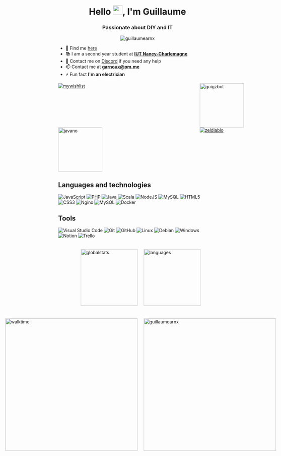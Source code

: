 <h1 align="center">Hello <img src="https://raw.githubusercontent.com/MartinHeinz/MartinHeinz/master/wave.gif" width="30px" alt="wavehand">, I'm Guillaume</h1>
<h3 align="center">Passionate about DIY and IT</h3>
<p align="center"> <img src="https://komarev.com/ghpvc/?username=guillaumearnx&label=Visitors&color=009dff&style=flat" alt="guillaumearnx"/></p>

- 🔭 Find me [here](https://garnx.fr/)
- 📚 I am a second year student at [**IUT Nancy-Charlemagne**](https://iut-charlemagne.univ-lorraine.fr/)
- 🤝 Contact me on [Discord](https://discord.gg/THZpXCKvpB) if you need any help
- 📫 Contact me at [**garnoux@pm.me**](mailto:garnoux@pm.me)
- ⚡ Fun fact **I'm an electrician**

<div style="display: grid;grid-template-columns: repeat(2,450px)">
<a href="https://github.com/arnoux23u-IUTNC/MyWishList"><img alt="mywishlist" src="https://github-readme-stats.vercel.app/api/pin/?username=arnoux23u-IUTNC&repo=MyWishList&theme=dark&icon_color=a" eight="140"></a>
<a href="https://github.com/guillaumearnx/guigzbot"><img alt="guigzbot" src="https://github-readme-stats.vercel.app/api/pin/?username=guillaumearnx&repo=guigzbot&theme=dark&icon_color=a" height="140"></a>
<a href="https://github.com/guillaumearnx/JavaNo"><img alt="javano" src="https://github-readme-stats.vercel.app/api/pin/?username=guillaumearnx&repo=javano&theme=dark&icon_color=a" height="140"></a>
<a href="https://github.com/arnoux23u-IUTNC/2021_COO_Zeldiablo"><img alt="zeldiablo" src="https://github-readme-stats.vercel.app/api/pin/?username=arnoux23u-IUTNC&repo=2021_COO_Zeldiablo&theme=dark&icon_color=a" hight="140"></a>
</div>

## Languages and technologies

![JavaScript](https://img.shields.io/badge/javascript-%23323330.svg?style=for-the-badge&logo=javascript&logoColor=%23F7DF1E)
![PHP](https://img.shields.io/badge/php-%23777BB4.svg?style=for-the-badge&logo=php&logoColor=white)
![Java](https://img.shields.io/badge/java-%23ED8B00.svg?style=for-the-badge&logo=java&logoColor=white)
![Scala](https://img.shields.io/badge/Scala-DE322F.svg?style=for-the-badge&logo=scala&logoColor=white)
![NodeJS](https://img.shields.io/badge/node.js-6DA55F?style=for-the-badge&logo=node.js&logoColor=white)
![MySQL](https://img.shields.io/badge/pl/sql-00618A?style=for-the-badge)
![HTML5](https://img.shields.io/badge/html5-%23E34F26.svg?style=for-the-badge&logo=html5&logoColor=white)
![CSS3](https://img.shields.io/badge/css3-%231572B6.svg?style=for-the-badge&logo=css3&logoColor=white)
![Nginx](https://img.shields.io/badge/nginx-%23009639.svg?style=for-the-badge&logo=nginx&logoColor=white)
![MySQL](https://img.shields.io/badge/mysql-%2300f.svg?style=for-the-badge&logo=mysql&logoColor=white)
![Docker](https://img.shields.io/badge/docker-%230db7ed.svg?style=for-the-badge&logo=docker&logoColor=white)

## Tools

![Visual Studio Code](https://img.shields.io/badge/Visual%20Studio%20Code-0078d7.svg?style=for-the-badge&logo=visual-studio-code&logoColor=white)
![Git](https://img.shields.io/badge/git-%23F05033.svg?style=for-the-badge&logo=git&logoColor=white)
![GitHub](https://img.shields.io/badge/github-%23121011.svg?style=for-the-badge&logo=github&logoColor=white)
![Linux](https://img.shields.io/badge/Linux-FCC624?style=for-the-badge&logo=linux&logoColor=black)
![Debian](https://img.shields.io/badge/Debian-FFFFFF?style=for-the-badge&logo=debian&logoColor=red)
![Windows](https://img.shields.io/badge/Windows-0078D6?style=for-the-badge&logo=windows&logoColor=white)
![Notion](https://img.shields.io/badge/Notion-%23000000.svg?style=for-the-badge&logo=notion&logoColor=white)
![Trello](https://img.shields.io/badge/Trello-%23026AA7.svg?style=for-the-badge&logo=Trello&logoColor=white)

<div style="display: flex; justify-content: center;padding: 20px 0">
    <img alt="globalstats" style="padding:0 20px" src="https://github-readme-stats.vercel.app/api?username=guillaumearnx&show_icons=true&count_private=true&include_all_commits=true&theme=dark&icon_color=a" height="180">
    <img alt="languages" src="https://github-readme-stats-garnx.vercel.app/api/top-langs/?username=guillaumearnx&langs_count=10&layout=compact&theme=dark&role=OWNER,ORGANIZATION_MEMBER,COLLABORATOR&count_private=true" height="180">
</div>
<div style="display: flex; justify-content: center;padding: 20px 0">
<img style="padding:0 20px" alt="walktime" src="https://github-readme-stats.vercel.app/api/wakatime?username=guillaumearnx&langs_count=5&cache_seconds=1800&custom_title=Coding Time&theme=dark&title_color=a&range=last_7_days" width="420">
<img src="https://github-readme-streak-stats.herokuapp.com/?user=guillaumearnx&theme=dark" alt="guillaumearnx" width="420"/>
</div>
